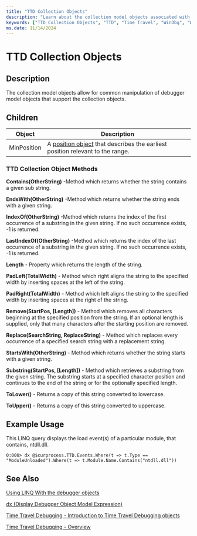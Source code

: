 ```yaml
---
title: "TTD Collection Objects"
description: "Learn about the collection model objects associated with time travel debugging. See example usage and view additional available resources."
keywords: ["TTD Collection Objects", "TTD", "Time Travel", "WinDbg", "Windows Debugging"]
ms.date: 11/14/2024
---
```


# TTD Collection Objects

## Description

The collection model objects allow for common manipulation of debugger model objects that support the collection objects. 

## Children


| Object      | Description |
| ----------- | ----------- |
| MinPosition | A [position object](time-travel-debugging-position-objects.md) that describes the earliest position relevant to the range. |

### TTD Collection Object Methods

**Contains(OtherString)** -Method which returns whether the string contains a given sub string.

**EndsWith(OtherString)** -Method which returns whether the string ends with a given string.

**IndexOf(OtherString)** -Method which returns the index of the first occurrence of a substring in the given string.  If no such occurrence exists, -1 is returned.

**LastIndexOf(OtherString)** -Method which returns the index of the last occurrence of a substring in the given string.  If no such occurrence exists, -1 is returned.

**Length** - Property which returns the length of the string.

**PadLeft(TotalWidth)** - Method which right aligns the string to the specified width by inserting spaces at the left of the string.

**PadRight(TotalWidth)** - Method which left aligns the string to the specified width by inserting spaces at the right of the string.

**Remove(StartPos, [Length])** - Method which removes all characters beginning at the specified position from the string.  If an optional length is supplied, only that many characters after the starting position are removed.

**Replace(SearchString, ReplaceString)** - Method which replaces every occurrence of a specified search string with a replacement string.

**StartsWith(OtherString)** - Method which returns whether the string starts with a given string.

**Substring(StartPos, [Length])** - Method which retrieves a substring from the given string.  The substring starts at a specified character position and continues to the end of the string or for the optionally specified length.

**ToLower()** - Returns a copy of this string converted to lowercase.

**ToUpper()** - Returns a copy of this string converted to uppercase.

## Example Usage

This LINQ query displays the load event(s) of a particular module, that contains, ntdll.dll.

```dbgcmd
0:000> dx @$curprocess.TTD.Events.Where(t => t.Type == "ModuleUnloaded").Where(t => t.Module.Name.Contains("ntdll.dll")) 
```

## See Also

[Using LINQ With the debugger objects](../debugger/using-linq-with-the-debugger-objects.md)

[dx  (Display Debugger Object Model Expression)](dx--display-visualizer-variables-.md)

[Time Travel Debugging - Introduction to Time Travel Debugging objects](time-travel-debugging-object-model.md)

[Time Travel Debugging - Overview](time-travel-debugging-overview.md)


